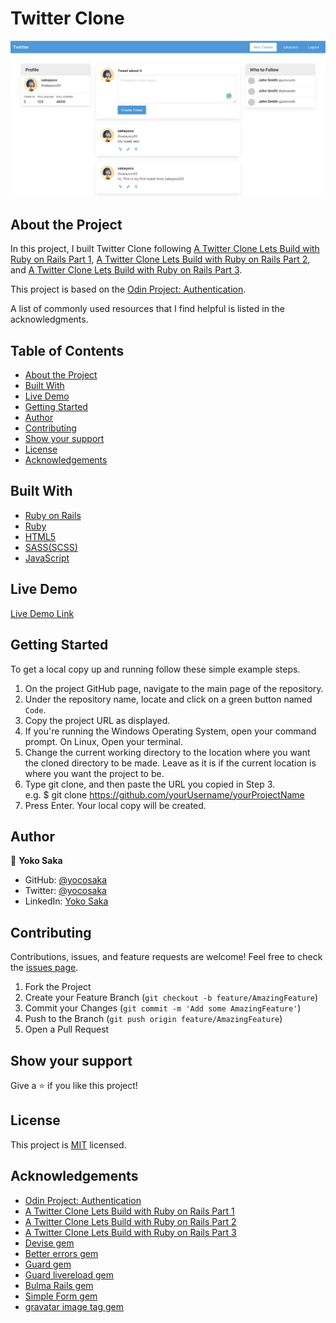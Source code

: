 # Twitter Clone
![Top Page Screenshot](./screenshot.png)

## About the Project

In this project, I built Twitter Clone following [A Twitter Clone Lets Build with Ruby on Rails Part 1](https://www.youtube.com/watch?time_continue=1&v=5gUysPm64a4&feature=emb_logo), [A Twitter Clone Lets Build with Ruby on Rails Part 2](https://www.youtube.com/watch?v=ZxkbFOe3lRY&t), and [A Twitter Clone Lets Build with Ruby on Rails Part 3](https://www.youtube.com/watch?v=V4h7-hR_WME).

This project is based on the [Odin Project: Authentication](https://www.theodinproject.com/courses/ruby-on-rails/lessons/authentication).

A list of commonly used resources that I find helpful is listed in the acknowledgments.

## Table of Contents

* [About the Project](#about-the-project)
* [Built With](#built-with)
* [Live Demo](#live-demo)
* [Getting Started](#getting-started)
* [Author](#author)
* [Contributing](#contributing)
* [Show your support](#show-your-support)
* [License](#license)
* [Acknowledgements](#acknowledgements)


## Built With

* [Ruby on Rails](https://rubyonrails.org/)
* [Ruby](https://www.ruby-lang.org/en/)
* [HTML5](https://en.wikipedia.org/wiki/HTML5)
* [SASS(SCSS)](https://sass-lang.com/)
* [JavaScript](https://en.wikipedia.org/wiki/JavaScript)


## Live Demo

[Live Demo Link](https://yocosaka.github.io)


## Getting Started

To get a local copy up and running follow these simple example steps.

1. On the project GitHub page, navigate to the main page of the repository.
2. Under the repository name, locate and click on a green button named `Code`. 
3. Copy the project URL as displayed.
4. If you're running the Windows Operating System, open your command prompt. On Linux, Open your terminal. 
5. Change the current working directory to the location where you want the cloned directory to be made. Leave as it is if the current location is where you want the project to be. 
6. Type git clone, and then paste the URL you copied in Step 3. <br>
e.g. $ git clone https://github.com/yourUsername/yourProjectName 
7. Press Enter. Your local copy will be created. 


## Author

👤 **Yoko Saka**

- GitHub: [@yocosaka](https://github.com/yocosaka)
- Twitter: [@yocosaka](https://twitter.com/yocosaka)
- LinkedIn: [Yoko Saka](https://www.linkedin.com/in/yokosaka)


## Contributing

Contributions, issues, and feature requests are welcome!
Feel free to check the [issues page](../../issues).

1. Fork the Project
2. Create your Feature Branch (`git checkout -b feature/AmazingFeature`)
3. Commit your Changes (`git commit -m 'Add some AmazingFeature'`)
4. Push to the Branch (`git push origin feature/AmazingFeature`)
5. Open a Pull Request


## Show your support

Give a ⭐️ if you like this project!


## License

This project is [MIT](./LICENSE) licensed.


## Acknowledgements
* [Odin Project: Authentication](https://www.theodinproject.com/courses/ruby-on-rails/lessons/authentication)
* [A Twitter Clone Lets Build with Ruby on Rails Part 1](https://www.youtube.com/watch?time_continue=1&v=5gUysPm64a4&feature=emb_logo)
* [A Twitter Clone Lets Build with Ruby on Rails Part 2](https://www.youtube.com/watch?v=ZxkbFOe3lRY&t)
* [A Twitter Clone Lets Build with Ruby on Rails Part 3](https://www.youtube.com/watch?v=V4h7-hR_WME)
* [Devise gem](https://github.com/heartcombo/devise)
* [Better errors gem](https://rubygems.org/gems/better_errors)
* [Guard gem](https://rubygems.org/gems/guard)
* [Guard livereload gem](https://github.com/guard/guard-livereload/)
* [Bulma Rails gem](https://rubygems.org/gems/bulma-rails)
* [Simple Form gem](https://github.com/plataformatec/simple_form/)
* [gravatar image tag gem](https://github.com/mdeering/gravatar_image_tag/)
